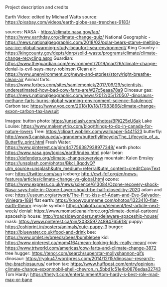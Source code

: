 Project description and credits

Earth Video: edited by Michael Watts
source: https://pixabay.com/videos/earth-globe-sea-trenches-9183/

sources: NASA - https://climate.nasa.gov/faq/
https://www.earthday.org/climate-change-quiz/
National Geographic - https://news.nationalgeographic.com/2018/02/polar-bears-starve-melting-sea-ice-global-warming-study-beaufort-sea-environment/
King Country - https://kingcounty.gov/depts/dnrp/solid-waste/programs/climate/climate-change-recycling.aspx
Guardian: https://www.theguardian.com/environment/2019/mar/26/climate-change-denial-is-evil-says-mary-robinson
Clean air: https://www.unenvironment.org/news-and-stories/story/right-breathe-clean-air
Animal farts: https://www.forbes.com/sites/samlemonick/2017/09/29/scientists-underestimated-how-bad-cow-farts-are/#27c5eaaa78a9
Dinosaur gas: https://news.nationalgeographic.com/news/2012/05/120507-dinosaurs-methane-farts-burps-global-warming-environment-science-flatulence/
Carbon tax: https://www.vox.com/2018/10/18/17983866/climate-change-exxon-carbon-tax-lawsuit

Images:
button photo: https://unsplash.com/photos/BPiQ25xU6ak
Lake Louise: https://www.makemytrip.com/blog/things-to-do-in-canada-for-nature-lovers
Tree: https://clipart.wpblink.com/wallpaper-5441523
butterfly: http://www3.canisius.edu/~grandem/butterflylifecycle/The_Lifecycle_of_a_Butterfly_print.html
Fresh Water: https://www.pinterest.ca/pin/447756387938977348/
earth photo: https://www.nasa.gov/topics/earth/index.html
polar bear: https://defenders.org/climate-change/overview
mountain: Kalen Emsley https://unsplash.com/photos/Bkci_8qcdvQ?utm_source=unsplash&utm_medium=referral&utm_content=creditCopyText
sun: https://twitter.com/sun
iceberg: http://cwf-fcf.org/en/news-features/articles/climate-change-vs-global.html
ozone: https://www.express.co.uk/news/science/613084/Ozone-recovery-shock-Nasa-says-hole-in-Ozone-Layer-should-be-half-closed-by-2020
adam and eve: https://useum.org/artwork/The-First-kiss-of-Adam-and-Eve-Salvador-Viniegra-1891
flat earth: https://knowyourmeme.com/photos/1323410-flat-earth-theory
recycle symbol: https://dakofa.com/element/test-article-next-week/
denial: https://www.momscleanairforce.org/climate-denial-cartoon/
spaceship house: http://roadsidewonders.net/delaware-spaceship-house/
mask: https://www.pinterest.ca/pin/303359724894765618/
puppy: https://oshiprint.in/posters/animals/cute-puppy-3
burger: https://bluewater.co.uk/food-and-drink
bee: https://www.omlet.ie/breeds/bees/bumblebee
kid: https://www.pinterest.ca/mom4164/mean-looking-kids-really-mean/
cow: https://www.trtworld.com/americas/cow-farts-and-climate-change-3872
tree hugger: https://tenor.com/search/superstar-mollyshannon-gifs
dinosaur: https://ryoku47.wordpress.com/2014/12/15/dinosaur-research-the-brachiosaurus/
carbon tax: https://www.huffpost.com/entry/opinion-climate-change-exxonmobil-shell-chevron_n_5bbd1c51e4b0876edaa32743
Tom Hardy: https://thetylt.com/entertainment/tom-hardy-s-best-role-mad-max-or-bane
